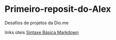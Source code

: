 # Primeiro-reposit-do-Alex
Desafios de projetos da Dio.me

links úteis
[Sintaxe  Básica  Markdown](https://www.markdownguide.org/basic-syntax/)
